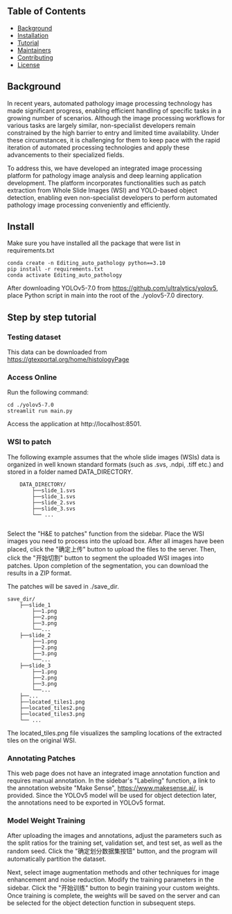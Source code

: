 
## Table of Contents

- [Background](#background)
- [Installation](#installation)
- [Tutorial](#tutorial)
- [Maintainers](#maintainers)
- [Contributing](#contributing)
- [License](#license)
  
## Background
In recent years, automated pathology image processing technology has made significant progress, enabling efficient handling of specific tasks in a growing number of scenarios. Although the image processing workflows for various tasks are largely similar, non-specialist developers remain constrained by the high barrier to entry and limited time availability. Under these circumstances, it is challenging for them to keep pace with the rapid iteration of automated processing technologies and apply these advancements to their specialized fields.

To address this, we have developed an integrated image processing platform for pathology image analysis and deep learning application development. The platform incorporates functionalities such as patch extraction from Whole Slide Images (WSI) and YOLO-based object detection, enabling even non-specialist developers to perform automated pathology image processing conveniently and efficiently.

## Install
Make sure you have installed all the package that were list in requirements.txt
```
conda create -n Editing_auto_pathology python==3.10
pip install -r requirements.txt
conda activate Editing_auto_pathology
```
After downloading YOLOv5-7.0 from https://github.com/ultralytics/yolov5, place  Python script in main into the root of the ./yolov5-7.0 directory.

## Step by step tutorial

### Testing dataset
This data can be downloaded from https://gtexportal.org/home/histologyPage




### Access Online
Run the following command:
```
cd ./yolov5-7.0
streamlit run main.py
```

Access the application at http://localhost:8501.

### WSI to patch
The following example assumes that the whole slide images (WSIs) data is organized in well known standard formats (such as .svs, .ndpi, .tiff etc.) and stored in a folder named DATA_DIRECTORY.

```
    DATA_DIRECTORY/
        ├──slide_1.svs
        ├──slide_1.svs
        ├──slide_2.svs
        ├──slide_3.svs
        └── ...
        
```

Select the "H&E to patches" function from the sidebar. Place the WSI images you need to process into the upload box. After all images have been placed, click the "确定上传" button to upload the files to the server. Then, click the "开始切割" button to segment the uploaded WSI images into patches. Upon completion of the segmentation, you can download the results in a ZIP format.

The patches will be saved in ./save_dir.

    save_dir/
        ├──slide_1
            ├──1.png
            ├──2.png
            ├──3.png
            └──...
        ├──slide_2
            ├──1.png
            ├──2.png
            ├──3.png
            └──...
        ├──slide_3
            ├──1.png
            ├──2.png
            ├──3.png
            └──...
        ├──...
        ├──located_tiles1.png
        ├──located_tiles2.png
        ├──located_tiles3.png
        └── ...

The located_tiles.png file visualizes the sampling locations of the extracted tiles on the original WSI.

### Annotating Patches

This web page does not have an integrated image annotation function and requires manual annotation. In the sidebar's "Labeling" function, a link to the annotation website "Make Sense", https://www.makesense.ai/, is provided.
Since the YOLOv5 model will be used for object detection later, the annotations need to be exported in YOLOv5 format.

### Model Weight Training

After uploading the images and annotations, adjust the parameters such as the split ratios for the training set, validation set, and test set, as well as the random seed. Click the "确定划分数据集按钮" button, and the program will automatically partition the dataset.

Next, select image augmentation methods and other techniques for image enhancement and noise reduction. Modify the training parameters in the sidebar. Click the "开始训练" button to begin training your custom weights. Once training is complete, the weights will be saved on the server and can be selected for the object detection function in subsequent steps.
